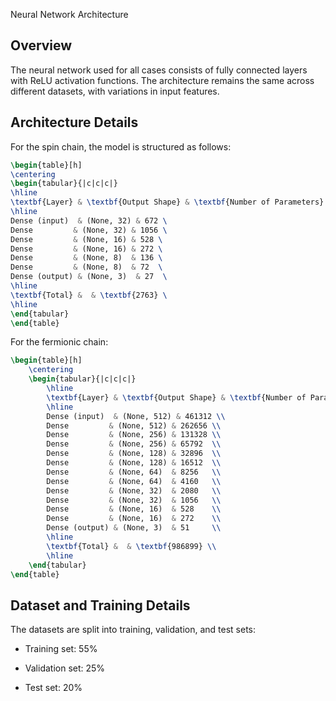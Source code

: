 Neural Network Architecture

## Overview

The neural network used for all cases consists of fully connected layers with ReLU activation functions. The architecture remains the same across different datasets, with variations in input features.

## Architecture Details

For the spin chain, the model is structured as follows:

```latex
\begin{table}[h]
\centering
\begin{tabular}{|c|c|c|}
\hline
\textbf{Layer} & \textbf{Output Shape} & \textbf{Number of Parameters} \
\hline
Dense (input)  & (None, 32) & 672 \
Dense         & (None, 32) & 1056 \
Dense         & (None, 16) & 528 \
Dense         & (None, 16) & 272 \
Dense         & (None, 8)  & 136 \
Dense         & (None, 8)  & 72  \
Dense (output) & (None, 3)  & 27  \
\hline
\textbf{Total} &  & \textbf{2763} \
\hline
\end{tabular}
\end{table}
```

For the fermionic chain:

```latex
\begin{table}[h]
    \centering
    \begin{tabular}{|c|c|c|}
        \hline
        \textbf{Layer} & \textbf{Output Shape} & \textbf{Number of Parameters} \\
        \hline
        Dense (input)  & (None, 512) & 461312 \\
        Dense         & (None, 512) & 262656 \\
        Dense         & (None, 256) & 131328 \\
        Dense         & (None, 256) & 65792  \\
        Dense         & (None, 128) & 32896  \\
        Dense         & (None, 128) & 16512  \\
        Dense         & (None, 64)  & 8256   \\
        Dense         & (None, 64)  & 4160   \\
        Dense         & (None, 32)  & 2080   \\
        Dense         & (None, 32)  & 1056   \\
        Dense         & (None, 16)  & 528    \\
        Dense         & (None, 16)  & 272    \\
        Dense (output) & (None, 3)  & 51     \\
        \hline
        \textbf{Total} &  & \textbf{986899} \\
        \hline
    \end{tabular}
\end{table}
```

## Dataset and Training Details

The datasets are split into training, validation, and test sets:

- Training set: 55%

- Validation set: 25%

- Test set: 20%
